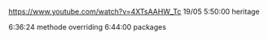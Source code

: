 https://www.youtube.com/watch?v=4XTsAAHW_Tc
19/05 5:50:00 heritage

6:36:24 methode overriding
6:44:00 packages
